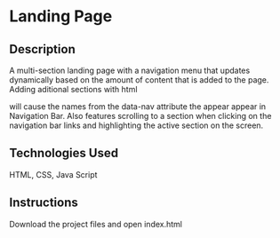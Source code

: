 # Landing Page

## Description

A multi-section landing page with a navigation menu that updates dynamically based on the amount of content that is added to the page. Adding aditional sections with html <section id="section_id" data-nav="Section Name"> will cause the names from the data-nav attribute the appear appear in Navigation Bar. Also features scrolling to a section when clicking on the navigation bar links and highlighting the active section on the screen.

## Technologies Used

HTML, CSS, Java Script

## Instructions

Download the project files and open index.html

